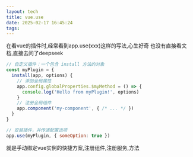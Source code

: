 ```yaml
---
layout: tech
title: vue.use
date: 2025-02-17 16:45:24
tags:
---
```


在看vue的插件时,经常看到app.use(xxx)这样的写法,心生好奇
也没有直接看文档,直接去问了deepseek

```javascript
// 自定义插件：一个包含 install 方法的对象
const myPlugin = {
  install(app, options) {
    // 添加全局属性
    app.config.globalProperties.$myMethod = () => {
      console.log('Hello from myPlugin!', options)
    }
    // 注册全局组件
    app.component('my-component', { /* ... */ })
  }
}

// 安装插件，并传递配置选项
app.use(myPlugin, { someOption: true })
```

就是手动绑定vue实例的快捷方案,注册组件,注册服务,方法
